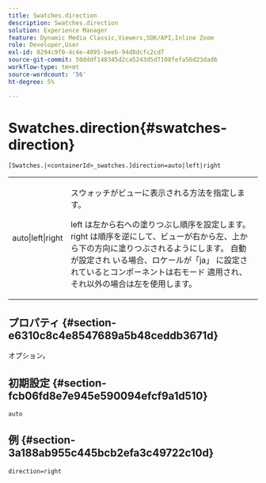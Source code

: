 ```yaml
---
title: Swatches.direction
description: Swatches.direction
solution: Experience Manager
feature: Dynamic Media Classic,Viewers,SDK/API,Inline Zoom
role: Developer,User
exl-id: 8294c9f0-4c4e-4095-beeb-94d8dcfc2cd7
source-git-commit: 50dddf148345d2ca5243d5d7108fefa56d23dad6
workflow-type: tm+mt
source-wordcount: '56'
ht-degree: 5%

---
```


# Swatches.direction{#swatches-direction}

`[Swatches.|<containerId>_swatches.]direction=auto|left|right`

<table id="table_8DA8AC17A6FB4EC09DC9384B812D841C"> 
 <tbody> 
  <tr> 
   <td colname="col1"> <p> <span class="codeph"> auto|left|right </span> </p> </td> 
   <td colname="col2"> <p> スウォッチがビューに表示される方法を指定します。 </p> <p> <span class="codeph"> left </span> は左から右への塗りつぶし順序を設定します。<span class="codeph"> right </span> は順序を逆にして、ビューが右から左、上から下の方向に塗りつぶされるようにします。 自動 </span> が設定され <span class="codeph"> いる場合、ロケールが「ja」 </span> に設定されているとコンポーネントは右モード <span class="codeph"> 適用され、それ以外の場合は左を使用します。 </p> </td> 
  </tr> 
 </tbody> 
</table>

## プロパティ {#section-e6310c8c4e8547689a5b48ceddb3671d}

オプション。

## 初期設定 {#section-fcb06fd8e7e945e590094efcf9a1d510}

`auto`

## 例 {#section-3a188ab955c445bcb2efa3c49722c10d}

`direction=right`
